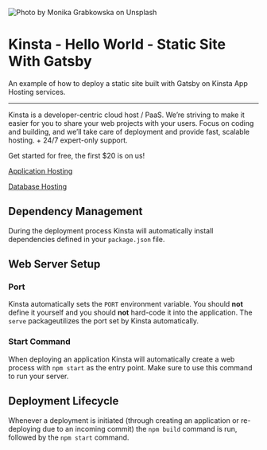 ![Photo by Monika Grabkowska on Unsplash](https://user-images.githubusercontent.com/2342458/202707543-0d872d00-f686-4d84-860f-f0b9e3814d5e.png)

# Kinsta - Hello World - Static Site With Gatsby
An example of how to deploy a static site built with Gatsby on Kinsta App Hosting services.

---
Kinsta is a developer-centric cloud host / PaaS. We’re striving to make it easier for you to share your web projects with your users. Focus on coding and building, and we’ll take care of deployment and provide fast, scalable hosting. + 24/7 expert-only support.

Get started for free, the first $20 is on us!

[Application Hosting](https://kinsta.com/application-hosting)

[Database Hosting](https://kinsta.com/database-hosting)

## Dependency Management
During the deployment process Kinsta will automatically install dependencies defined in your `package.json` file.

## Web Server Setup

### Port
Kinsta automatically sets the `PORT` environment variable. You should **not** define it yourself and you should **not** hard-code it into the application. The `serve` packageutilizes the port set by Kinsta automatically. 

### Start Command
When deploying an application Kinsta will automatically create a web process with `npm start` as the entry point. Make sure to use this command to run your server. 

## Deployment Lifecycle
Whenever a deployment is initiated (through creating an application or re-deploying due to an incoming commit) the `npm build` command is run, followed by the `npm start` command.  
